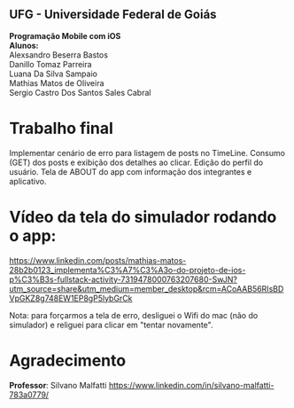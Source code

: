 ## UFG - Universidade Federal de Goiás<br/>
**Programação Mobile com iOS**<br/>
**Alunos:**<br/>
Alexsandro Beserra Bastos<br/>
Danillo Tomaz Parreira<br/>
Luana Da Silva Sampaio<br/>
Mathias Matos de Oliveira<br/>
Sergio Castro Dos Santos Sales Cabral<br/>

# Trabalho final

Implementar cenário de erro para listagem de posts no TimeLine.
Consumo (GET) dos posts e exibição dos detalhes ao clicar.
Edição do perfil do usuário.
Tela de ABOUT do app com informação dos integrantes e aplicativo.

# Vídeo da tela do simulador rodando o app:
https://www.linkedin.com/posts/mathias-matos-28b2b0123_implementa%C3%A7%C3%A3o-do-projeto-de-ios-p%C3%B3s-fullstack-activity-7319478000763207680-SwJN?utm_source=share&utm_medium=member_desktop&rcm=ACoAAB56RIsBDVpGKZ8g748EW1EP8gP5lybGrCk

Nota: para forçarmos a tela de erro, desliguei o Wifi do mac (não do simulador) e religuei para clicar em "tentar novamente".


# Agradecimento
**Professor**: Silvano Malfatti https://www.linkedin.com/in/silvano-malfatti-783a0779/
